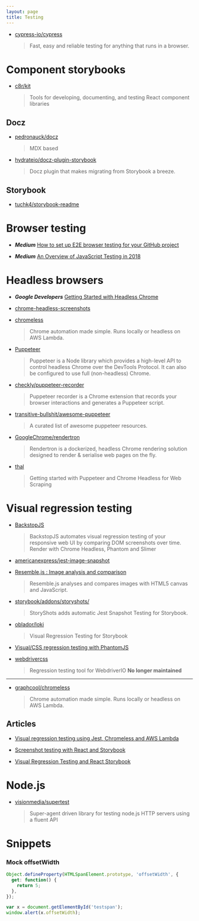 ```yaml
---
layout: page
title: Testing
---
```


- [cypress-io/cypress](https://github.com/cypress-io/cypress)

  > Fast, easy and reliable testing for anything that runs in a browser.

# Component storybooks

- [c8r/kit](https://github.com/c8r/kit)

  > Tools for developing, documenting, and testing React component libraries

## Docz

- [pedronauck/docz](https://github.com/pedronauck/docz)

  > MDX based

- [hydrateio/docz-plugin-storybook](https://github.com/hydrateio/docz-plugin-storybook)

  > Docz plugin that makes migrating from Storybook a breeze.

## Storybook

- [tuchk4/storybook-readme](https://github.com/tuchk4/storybook-readme)

# Browser testing

- **_Medium_** [How to set up E2E browser testing for your GitHub project](https://hackernoon.com/how-to-set-up-e2e-browser-testing-for-your-github-project-89c24e15a84#.k0ww3req1)

- **_Medium_** [An Overview of JavaScript Testing in 2018](https://medium.com/welldone-software/an-overview-of-javascript-testing-in-2018-f68950900bc3)

# Headless browsers

- **_Google Developers_** [Getting Started with Headless Chrome](https://developers.google.com/web/updates/2017/04/headless-chrome)

- [chrome-headless-screenshots](https://github.com/schnerd/chrome-headless-screenshots)

- [chromeless](https://github.com/graphcool/chromeless)

  > Chrome automation made simple. Runs locally or headless on AWS Lambda.

- [Puppeteer](https://github.com/GoogleChrome/puppeteer)

  > Puppeteer is a Node library which provides a high-level API to control headless Chrome over the DevTools Protocol. It can also be configured to use full (non-headless) Chrome.

- [checkly/puppeteer-recorder](https://github.com/checkly/puppeteer-recorder)

  > Puppeteer recorder is a Chrome extension that records your browser interactions and generates a Puppeteer script.

- [transitive-bullshit/awesome-puppeteer](https://github.com/transitive-bullshit/awesome-puppeteer)

  > A curated list of awesome puppeteer resources.

- [GoogleChrome/rendertron](https://github.com/GoogleChrome/rendertron)

  > Rendertron is a dockerized, headless Chrome rendering solution designed to render & serialise web pages on the fly.

- [thal](https://github.com/emadehsan/thal)
  > Getting started with Puppeteer and Chrome Headless for Web Scraping

# Visual regression testing

- [BackstopJS](https://github.com/garris/BackstopJS)

  > BackstopJS automates visual regression testing of your responsive web UI by comparing DOM screenshots over time.
  > Render with Chrome Headless, Phantom and Slimer

- [americanexpress/jest-image-snapshot](https://github.com/americanexpress/jest-image-snapshot)

- [Resemble.js : Image analysis and comparison](https://huddle.github.io/Resemble.js/)

  > Resemble.js analyses and compares images with HTML5 canvas and JavaScript.

- [storybook/addons/storyshots/](https://github.com/storybooks/storybook/tree/master/addons/storyshots)

  > StoryShots adds automatic Jest Snapshot Testing for Storybook.

- [oblador/loki](https://github.com/oblador/loki)

  > Visual Regression Testing for Storybook

- [Visual/CSS regression testing with PhantomJS](https://github.com/Huddle/PhantomCSS)

- [webdrivercss](https://github.com/webdriverio/webdrivercss)
  > Regression testing tool for WebdriverIO
  > **No longer maintained**

---

- [graphcool/chromeless](https://github.com/graphcool/chromeless)
  > Chrome automation made simple. Runs locally or headless on AWS Lambda.

## Articles

- [Visual regression testing using Jest, Chromeless and AWS Lambda](https://novemberfive.co/blog/visual-regression-testing-jest-chromeless-lambda/)

- [Screenshot testing with React and Storybook](https://medium.com/bleeding-edge/screenshot-testing-with-react-and-storybook-19ab7e49ec92)

- [Visual Regression Testing and React Storybook](https://www.robinwieruch.de/visual-regression-testing-react-storybook/)

# Node.js

- [visionmedia/supertest](https://github.com/visionmedia/supertest)

  > Super-agent driven library for testing node.js HTTP servers using a fluent API

# Snippets

### Mock offsetWidth

```js
Object.defineProperty(HTMLSpanElement.prototype, 'offsetWidth', {
  get: function() {
    return 5;
  },
});

var x = document.getElementById('testspan');
window.alert(x.offsetWidth);
```

